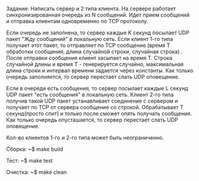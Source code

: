 Задание:
Написать сервер и 2 типа клиента. На сервере работает синхронизированная очередь из N сообщений. Идет прием сообщений и отправка клиентам одновременно по TCP протоколу.

Если очередь не заполнена, то сервер каждые K секунд посылает UDP пакет "Жду сообщений" в локальную сеть. Если клиент 1-го типа получает этот пакет, то отправляет по TCP сообщение (время T обработки сообщения, длина случайной строки, случайная строка) . После отправки сообщения клиент засыпает на время T. Строка случайной длины и время T - генерируется случайно, максимальная длина строки и интервал времени задается через константы. Как только очередь заполняется, то сервер перестает слать UDP оповещение.

Если в очереди есть сообщения, то сервер посылает каждые L секунд UDP пакет "есть сообщения" в локальную сеть. Клиент 2-го типа получив такой UDP пакет устанавливает соединение с сервером и получает по TCP от сервера сообщение со строкой. Обрабатывает T секунд(просто спит) и только после сможет опять получать сообщения. Как только очередь опусташается, то сервер перестает слать UDP оповещение.

Кол-во клиентов 1-го и 2-го типа может быть неограниченно.

Сборка:
~$ make build

Тест:
~$ make test

Очистка: 
~$ make clean
